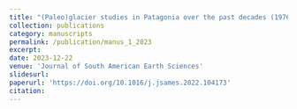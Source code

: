 ```yaml
---
title: "(Paleo)glacier studies in Patagonia over the past decades (1976-2020): A bibliometric perspective based on the Web of Science"
collection: publications
category: manuscripts
permalink: /publication/manus_1_2023
excerpt:
date: 2023-12-22
venue: 'Journal of South American Earth Sciences'
slidesurl: 
paperurl: 'https://doi.org/10.1016/j.jsames.2022.104173'
citation: 
---
```




